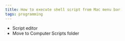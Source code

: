 ```yaml
---
title: How to execute shell script from Mac menu bar
tags: programming
---
```

- Script editor
- Move to Computer Scripts folder
